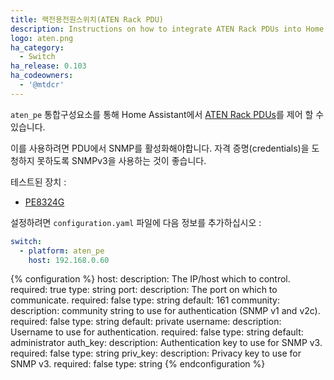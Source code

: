 ```yaml
---
title: 랙전용전원스위치(ATEN Rack PDU)
description: Instructions on how to integrate ATEN Rack PDUs into Home Assistant.
logo: aten.png
ha_category:
  - Switch
ha_release: 0.103
ha_codeowners:
  - '@mtdcr'
---
```


`aten_pe` 통합구성요소를 통해 Home Assistant에서 [ATEN Rack PDUs](https://www.aten.com/eu/en/products/energy-intelligence-pduupsracks/rack-pdu/)를 제어 할 수 있습니다.

이를 사용하려면 PDU에서 SNMP를 활성화해야합니다. 자격 증명(credentials)을 도청하지 못하도록 SNMPv3을 사용하는 것이 좋습니다.

테스트된 장치 :
  * [PE8324G](https://www.aten.com/eu/en/products/energy-intelligence-pduupsracks/rack-pdu/pe8324/)

설정하려면 `configuration.yaml` 파일에 다음 정보를 추가하십시오 :

```yaml
switch:
  - platform: aten_pe
    host: 192.168.0.60
```

{% configuration %}
host:
  description: The IP/host which to control.
  required: true
  type: string
port:
  description: The port on which to communicate.
  required: false
  type: string
  default: 161
community:
  description: community string to use for authentication (SNMP v1 and v2c).
  required: false
  type: string
  default: private
username:
  description: Username to use for authentication.
  required: false
  type: string
  default: administrator
auth_key:
  description: Authentication key to use for SNMP v3.
  required: false
  type: string
priv_key:
  description: Privacy key to use for SNMP v3.
  required: false
  type: string
{% endconfiguration %}
